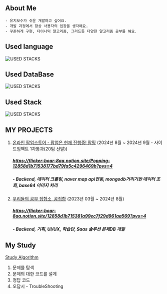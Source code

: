 <!--
**jjjheeee/jjjheeee** is a ✨ _special_ ✨ repository because its `README.md` (this file) appears on your GitHub profile.

Here are some ideas to get you started:

- 🔭 I’m currently working on ...
- 🌱 I’m currently learning ...
- 👯 I’m looking to collaborate on ...
- 🤔 I’m looking for help with ...
- 💬 Ask me about ...
- 📫 How to reach me: ...
- 😄 Pronouns: ...
- ⚡ Fun fact: ...
-->

## About Me
```planetext
- 유지보수가 쉬운 개발하고 싶어요.
- 개발 과정에서 항상 사용자의 입장을 생각해요.
- 꾸준하게 구현, 다이나믹 알고리즘, 그리드등 다양한 알고리즘 공부를 해요.
```


## Used language
![USED STACKS](https://skillicons.dev/icons?i=python,java)

## Used DataBase
![USED STACKS](https://skillicons.dev/icons?i=mongodb,mysql,redis,postgresql)

## Used Stack
![USED STACKS](https://skillicons.dev/icons?i=react,ts,nextjs,django,nodejs,expressjs)


## MY PROJECTS
1. [온라인 팝업스토어 - 팝업은 현재 진행중! 팝핑](https://github.com/popping-official) (2024년 8월 ~ 2024년 9월 - 사이드임팩트 1차통과(20팀 선발))
   ##### https://flicker-boar-8aa.notion.site/Popping-12858d1b71538177bd79fa5c4296469b?pvs=4
   ##### - Backend, 데이터 크롤링,  naver map api연동, mongodb거리기반 데이터 조회, base64 이미지 처리
   
2. [우리들의 공부 집합소, 공집합](https://gongziphap.com/) (2023년 03월 ~ 2024년 8월)
   ##### https://flicker-boar-8aa.notion.site/12858d1b715381a99ec7f29d961aa569?pvs=4
   ##### - Backend, 기획, UI/UX, 학습단, Saas 솔루션 문제DB 개발

<!--3. [Elixir Topik](https://gongziphap.com/) (2023년 03월 ~ 2024년 8월)
   ##### https://flicker-boar-8aa.notion.site/12858d1b715381a99ec7f29d961aa569?pvs=4
   ##### - Backend, 기획, UI/UX, 학습단, Saas 솔루션 문제DB 개발
-->

<!--4. [CEMS](https://gongziphap.com/) (2023년 03월 ~ 2024년 8월)
   ##### https://flicker-boar-8aa.notion.site/12858d1b715381a99ec7f29d961aa569?pvs=4
   ##### - Backend, 기획, UI/UX, 학습단, Saas 솔루션 문제DB 개발
-->



## My Study

[Study Algorithm](https://flicker-boar-8aa.notion.site/Study-Algorithm-15058d1b7153807ea9e0dcda4a400e99)
1. 문제를 탐색
2. 문제의 대한 코드를 설계
3. 정답 코드 
4. 오답시 - TroubleShooting
   
